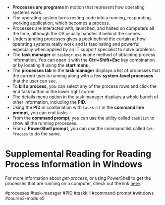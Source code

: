 -   **Processes are programs** in motion that represent how operating systems work.
-   The operating system turns resting code into a running, responding, working application, which becomes a process.
-   Processes are interacted with, launched, and halted on computers all the time, although the OS usually handles it behind the scenes.
-   Understanding processes gives a peek behind the curtain at how operating systems really work and is fascinating and powerful, especially when applied by an IT support specialist to solve problems.
-   The **task manager** or `taskmgr.exe` is one method of obtaining process information. You can open it with the **Ctrl+Shift+Esc** key combination or by locating it using the **start menu**.
-   The **processes tab** in the **task manager** displays a list of processes that the current user is running along with a few **system-level processes** that the user can see.
-   To **kill a process**, you can select any of the process rows and click the end task button in the lower right corner.
-   The details menu option in the task manager displays a whole bunch of other information, including the **PID**.
-   Using the **PID** in combination with `taskkill` in the **command line prompt**, you can end tasks
-   From the **command prompt**, you can use the utility called `tasklist` to show all the running processes.
-   From a **PowerShell prompt**, you can use the command list called `Get-Process` to do the same.

# Supplemental Reading for Reading Process Information in Windows

For more information about _get-process_, or using PowerShell to get the processes that are running on a computer, check out the link [here](https://docs.microsoft.com/en-us/powershell/module/microsoft.powershell.management/get-process?view=powershell-5.1).

#processes #task-manager #PID #taskkill #command-prompt #windows #course3-module5 